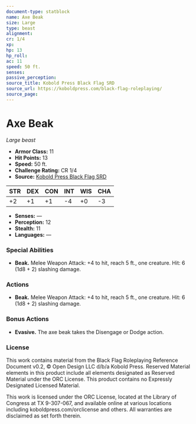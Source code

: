 ```yaml
---
document-type: statblock
name: Axe Beak
size: Large
type: beast
alignment: 
cr: 1/4
xp: 
hp: 13
hp_roll: 
ac: 11
speed: 50 ft.
senses: 
passive_perception: 
source_title: Kobold Press Black Flag SRD
source_url: https://koboldpress.com/black-flag-roleplaying/
source_page: 
---
```


# Axe Beak

*Large beast*

- **Armor Class:** 11
- **Hit Points:** 13
- **Speed:** 50 ft.
- **Challenge Rating:** CR 1/4
- **Source:** [Kobold Press Black Flag SRD](https://koboldpress.com/black-flag-roleplaying/)

| STR | DEX | CON | INT | WIS | CHA |
| --- | --- | --- | --- | --- | --- |
| +2 | +1 | +1 | -4 | +0 | -3 |

- **Senses:** —
- **Perception:** 12
- **Stealth:** 11
- **Languages:** —

### Special Abilities

- **Beak.** Melee Weapon Attack: +4 to hit, reach 5 ft., one creature. Hit: 6 (1d8 + 2) slashing damage.

### Actions

- **Beak.** Melee Weapon Attack: +4 to hit, reach 5 ft., one creature. Hit: 6 (1d8 + 2) slashing damage.

### Bonus Actions

- **Evasive.** The axe beak takes the Disengage or Dodge action.

### License

This work contains material from the Black Flag Roleplaying Reference Document v0.2, © Open Design LLC d/b/a Kobold Press. Reserved Material elements in this product include all elements designated as Reserved Material under the ORC License. This product contains no Expressly Designated Licensed Material.

This work is licensed under the ORC License, located at the Library of Congress at TX 9-307-067, and available online at various locations including koboldpress.com/orclicense and others. All warranties are disclaimed as set forth therein.
